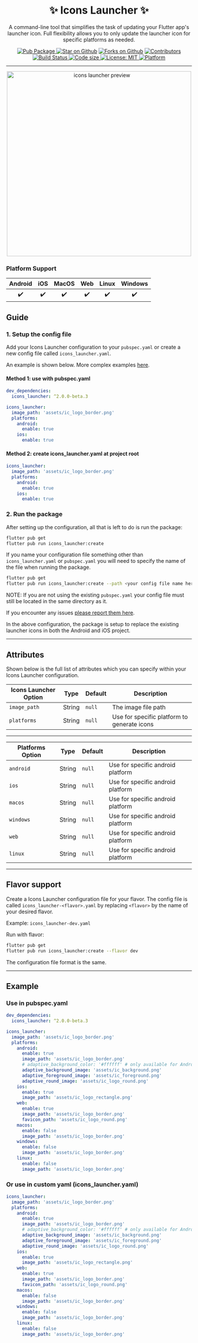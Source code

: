 <div align="center">
  <h1 align="center">✨ Icons Launcher ✨</h1>
  <p align="center">
  A command-line tool that simplifies the task of updating your Flutter app's launcher icon. Full flexibility allows you to only update the launcher icon for specific platforms as needed.
 </p>
</div>

<div align="center">
  <a href="https://pub.dartlang.org/packages/icons_launcher">
    <img src="https://img.shields.io/pub/v/icons_launcher?label=Pub&logo=dart"
      alt="Pub Package" />
  </a>
  <a href="https://github.com/mrrhak/icons_launcher"><img src="https://img.shields.io/github/stars/mrrhak/icons_launcher.svg?style=flat&logo=github&colorB=deeppink&label=Stars" alt="Star on Github"></a>
  <a href="https://github.com/mrrhak/icons_launcher"><img src="https://img.shields.io/github/forks/mrrhak/icons_launcher?color=orange&label=Forks&logo=github" alt="Forks on Github"></a>
  <!-- <a href="https://github.com/mrrhak/icons_launcher"><img src="https://img.shields.io/github/watchers/mrrhak/icons_launcher?color=teal&label=Watchers&logo=github" alt="Watchers on Github"></a> -->
  <a href="https://github.com/mrrhak/icons_launcher/graphs/contributors">
    <img src="https://img.shields.io/github/contributors/mrrhak/icons_launcher.svg?style=flat&logo=github&colorB=yellow&label=Contributors"
      alt="Contributors" />
  </a>
  <a href="https://github.com/mrrhak/icons_launcher/actions?query=workflow%3A">
    <img src="https://github.com/mrrhak/icons_launcher/actions/workflows/main.yml/badge.svg"
      alt="Build Status" />
  </a>
  <a href="https://github.com/mrrhak/icons_launcher">
    <img src="https://img.shields.io/github/languages/code-size/mrrhak/icons_launcher?logo=github&color=blue&label=Size"
      alt="Code size" />
  </a>
  <a href="https://opensource.org/licenses/MIT">
    <img src="https://img.shields.io/github/license/mrrhak/icons_launcher?label=License&color=red&logo=Leanpub"
      alt="License: MIT" />
  </a>
  <a href="https://pub.dev/packages/icons_launcher">
    <img src="https://img.shields.io/badge/Platform-Android%20|%20iOS%20|%20Web%20|%20macOS%20|%20Windows%20|%20Linux%20-blue.svg?logo=flutter"
      alt="Platform" />
  </a>
</div>

---

<p align="center">
  <img src="https://raw.githubusercontent.com/mrrhak/icons_launcher/master/assets/icons_launcher_preview.png" width="500" alt="icons launcher preview"/>
</p>

### **Platform Support**

| Android |   iOS   |  MacOS  |   Web   |  Linux  | Windows |
| :-----: | :-----: | :-----: | :-----: | :-----: | :-----: |
|    ✔️   |   ✔️   |   ✔️   |   ✔️    |   ✔️   |   ✔️    |



## Guide

### 1. Setup the config file

Add your Icons Launcher configuration to your `pubspec.yaml` or create a new config file called `icons_launcher.yaml`.

An example is shown below. More complex examples [here](https://github.com/mrrhak/icons_launcher/tree/master/example).

#### Method 1: use with pubspec.yaml

```yaml
dev_dependencies:
  icons_launcher: ^2.0.0-beta.3

icons_launcher:
  image_path: 'assets/ic_logo_border.png'
  platforms:
    android:
      enable: true
    ios:
      enable: true
```

#### Method 2: create icons_launcher.yaml at project root

```yaml
icons_launcher:
  image_path: 'assets/ic_logo_border.png'
  platforms:
    android:
      enable: true
    ios:
      enable: true
```

### 2. Run the package

After setting up the configuration, all that is left to do is run the package:

```sh
flutter pub get
flutter pub run icons_launcher:create
```

If you name your configuration file something other than `icons_launcher.yaml` or `pubspec.yaml` you will need to specify the name of the file when running the package.

```sh
flutter pub get
flutter pub run icons_launcher:create --path <your config file name here>
```

NOTE: If you are not using the existing `pubspec.yaml` your config file must still be located in the same directory as it.

If you encounter any issues [please report them here](https://github.com/mrrhak/icons_launcher/issues).

In the above configuration, the package is setup to replace the existing launcher icons in both the Android and iOS project.

---

## Attributes

Shown below is the full list of attributes which you can specify within your Icons Launcher configuration.

| Icons Launcher Option | Type | Default | Description |
| --- | --- | --- | --- |
| `image_path` | String | `null` | The image file path |
| `platforms` | String | `null` | Use for specific platform to generate icons |

---

| Platforms Option | Type | Default | Description |
| --- | --- | --- | --- |
| `android` | String | `null` | Use for specific android platform |
| `ios` | String | `null` | Use for specific android platform |
| `macos` | String | `null` | Use for specific android platform |
| `windows` | String | `null` | Use for specific android platform |
| `web` | String | `null` | Use for specific android platform |
| `linux` | String | `null` | Use for specific android platform |

<!-- 
| Option | Type | Default | Description |
| --- | --- | --- | --- |
| `android` | Boolean | `false` | Override the default existing of android |
| `ios` | Boolean | `false` | Override the default existing of ios |
| `web` | Boolean | `false` | Override the default existing of web |
| `macos` | Boolean | `false` | Override the default existing of macos |
| `windows` | Boolean | `false` | Override the default existing of windows |
| `linux` | Boolean | `false` | Override the default existing of linux |
| `image_path` | String | `null` | The image file path which you want to use as the app launcher icon |
| `image_path_android` | String | `null` | The image file path specific for Android platform (optional - if not defined then the _image_path_ is used) |
| `image_path_ios` | String | `null` | The image file path specific for iOS platform (optional - if not defined then the _image_path_ is used) |
| `image_path_web` | String | `null` | The image file path specific for Web platform (optional - if not defined then the _image_path_ is used) |
| `favicon_path_web` | String | `null` | The image file path specific for Web platform (optional - if not defined then the _image_path_ is used) |
| `image_path_macos` | String | `null` | The image file path specific for macOS platform (optional - if not defined then the _image_path_ is used) |
| `image_path_windows` | String | `null` | The image file path specific for Windows platform (optional - if not defined then the _image_path_ is used) |
| `image_path_linux` | String | `null` | The image file path specific for Linux platform (optional - if not defined then the _image_path_ is used) |
| `color_adaptive_background` | String | `null` | The color (E.g. _"#ffffff"_) used to fill out the background of the adaptive icon |
| `image_adaptive_background` | String | `null` | The image asset (E.g. _"assets/ic_background.png"_) used to fill out the background of the adaptive icon |
| `image_adaptive_foreground` | String | `null` | The image asset used for the icon foreground of the adaptive icon |
| `image_adaptive_round` | String | `null` | The image asset used for the round icon of the adaptive icon (optional) |

### Note:
- _Android adaptive icon will generate if you provide `image_adaptive_background` or `color_adaptive_background` and `image_adaptive_foreground`._
- _`image_adaptive_round` is optional, if you provide you must provide two config above also, the plugin will modify your `AndroidMainifest.xml` to add `android:roundIcon="@mipmap/ic_launcher_round` and create a new file `ic_launcher_round.xml` to` mipmap-anydpi-v26`_
- _iOS icons should [fill the entire image](https://stackoverflow.com/questions/26014461/black-border-on-my-ios-icon) and not contain transparent borders._ -->

---
## Flavor support

Create a Icons Launcher configuration file for your flavor. The config file is called `icons_launcher-<flavor>.yaml` by replacing `<flavor>` by the name of your desired flavor.

Example: `icons_launcher-dev.yaml`

Run with flavor:
```sh
flutter pub get
flutter pub run icons_launcher:create --flavor dev
```

The configuration file format is the same.

---
## Example

### Use in pubspec.yaml

```yaml
dev_dependencies:
  icons_launcher: ^2.0.0-beta.3

icons_launcher:
  image_path: 'assets/ic_logo_border.png'
  platforms:
    android:
      enable: true
      image_path: 'assets/ic_logo_border.png'
      # adaptive_background_color: '#ffffff' # only available for Android 8.0 devices and above
      adaptive_background_image: 'assets/ic_background.png'
      adaptive_foreground_image: 'assets/ic_foreground.png'
      adaptive_round_image: 'assets/ic_logo_round.png'
    ios:
      enable: true
      image_path: 'assets/ic_logo_rectangle.png'
    web:
      enable: true
      image_path: 'assets/ic_logo_border.png'
      favicon_path: 'assets/ic_logo_round.png'
    macos:
      enable: false
      image_path: 'assets/ic_logo_border.png'
    windows:
      enable: false
      image_path: 'assets/ic_logo_border.png'
    linux:
      enable: false
      image_path: 'assets/ic_logo_border.png'
```

### Or use in custom yaml (icons_launcher.yaml)

```yaml
icons_launcher:
  image_path: 'assets/ic_logo_border.png'
  platforms:
    android:
      enable: true
      image_path: 'assets/ic_logo_border.png'
      # adaptive_background_color: '#ffffff' # only available for Android 8.0 devices and above
      adaptive_background_image: 'assets/ic_background.png'
      adaptive_foreground_image: 'assets/ic_foreground.png'
      adaptive_round_image: 'assets/ic_logo_round.png'
    ios:
      enable: true
      image_path: 'assets/ic_logo_rectangle.png'
    web:
      enable: true
      image_path: 'assets/ic_logo_border.png'
      favicon_path: 'assets/ic_logo_round.png'
    macos:
      enable: false
      image_path: 'assets/ic_logo_border.png'
    windows:
      enable: false
      image_path: 'assets/ic_logo_border.png'
    linux:
      enable: false
      image_path: 'assets/ic_logo_border.png'
```

